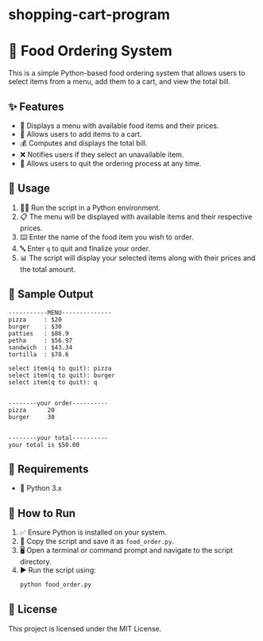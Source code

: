# shopping-cart-program
# 🍕 Food Ordering System

This is a simple Python-based food ordering system that allows users to select items from a menu, add them to a cart, and view the total bill.

## ✨ Features
- 📜 Displays a menu with available food items and their prices.
- 🛒 Allows users to add items to a cart.
- 💰 Computes and displays the total bill.
- ❌ Notifies users if they select an unavailable item.
- 🚪 Allows users to quit the ordering process at any time.

## 🔧 Usage
1. 🏃‍♂️ Run the script in a Python environment.
2. 📋 The menu will be displayed with available items and their respective prices.
3. ⌨️ Enter the name of the food item you wish to order.
4. 🔤 Enter `q` to quit and finalize your order.
5. 📊 The script will display your selected items along with their prices and the total amount.

## 📝 Sample Output
```
-----------MENU--------------
pizza     : $20
burger    : $30
patties   : $86.9
petha     : $56.97
sandwich  : $43.34
tortilla  : $78.6

select item(q to quit): pizza
select item(q to quit): burger
select item(q to quit): q


--------your order----------
pizza      20
burger     30


--------your total----------
your total is $50.00
```

## 🔧 Requirements
- 🐍 Python 3.x

## 🚀 How to Run
1. ✅ Ensure Python is installed on your system.
2. 📂 Copy the script and save it as `food_order.py`.
3. 🖥️ Open a terminal or command prompt and navigate to the script directory.
4. ▶️ Run the script using:
   ```bash
   python food_order.py
   ```

## 📜 License
This project is licensed under the MIT License.

